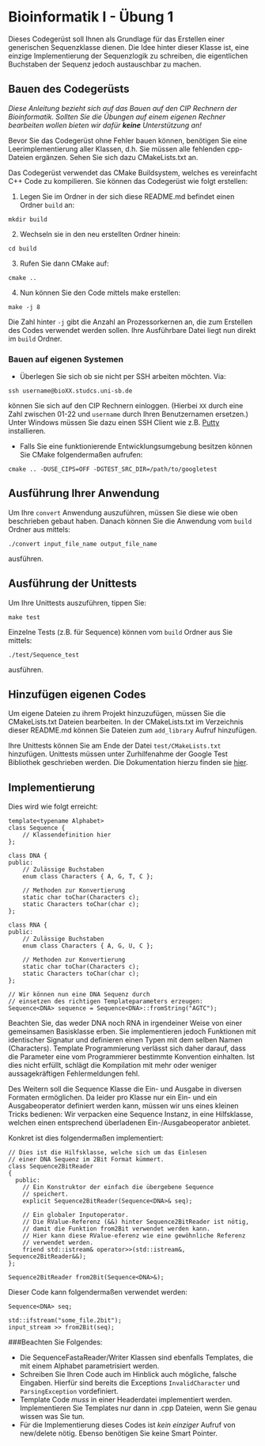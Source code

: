 Bioinformatik I - Übung 1
=========================

Dieses Codegerüst soll Ihnen als Grundlage für das Erstellen einer generischen Sequenzklasse
dienen. Die Idee hinter dieser Klasse ist, eine einzige Implementierung der Sequenzlogik
zu schreiben, die eigentlichen Buchstaben der Sequenz jedoch austauschbar zu machen.

Bauen des Codegerüsts
---------------------
*Diese Anleitung bezieht sich auf das Bauen auf den CIP Rechnern der Bioinformatik. Sollten
Sie die Übungen auf einem eigenen Rechner bearbeiten wollen bieten wir dafür **keine** Unterstützung an!*

Bevor Sie das Codegerüst ohne Fehler bauen können, benötigen Sie eine Leerimplementierung aller Klassen,
d.h. Sie müssen alle fehlenden cpp-Dateien ergänzen. Sehen Sie sich dazu CMakeLists.txt an.

Das Codegerüst verwendet das CMake Buildsystem, welches es vereinfacht C++ Code
zu kompilieren. Sie können das Codegerüst wie folgt erstellen:

 1. Legen Sie im Ordner in der sich diese README.md befindet einen Ordner `build` an:
```
mkdir build
```

 2. Wechseln sie in den neu erstellten Ordner hinein:
```
cd build
```

 3. Rufen Sie dann CMake auf:
```
cmake ..
```

 4. Nun können Sie den Code mittels make erstellen:
```
make -j 8
```
 Die Zahl hinter `-j` gibt die Anzahl an Prozessorkernen an, die
 zum Erstellen des Codes verwendet werden sollen.
 Ihre Ausführbare Datei liegt nun direkt im `build` Ordner.

### Bauen auf eigenen Systemen
 * Überlegen Sie sich ob sie nicht per SSH arbeiten möchten.
   Via:
```
ssh username@bioXX.studcs.uni-sb.de
```
   können Sie sich auf den CIP Rechnern einloggen. (Hierbei `XX` durch eine
   Zahl zwischen 01-22 und `username` durch Ihren Benutzernamen ersetzen.)
   Unter Windows müssen Sie dazu einen SSH Client wie z.B.
   [Putty](http://www.chiark.greenend.org.uk/~sgtatham/putty/download.html) installieren.
 * Falls Sie eine funktionierende Entwicklungsumgebung besitzen können Sie
   CMake folgendermaßen aufrufen:
```
cmake .. -DUSE_CIPS=OFF -DGTEST_SRC_DIR=/path/to/googletest
```

Ausführung Ihrer Anwendung
--------------------------
Um Ihre `convert` Anwendung auszuführen, müssen Sie diese wie oben
beschrieben gebaut haben. Danach können Sie die Anwendung vom
`build` Ordner aus mittels:
```
./convert input_file_name output_file_name
```
ausführen.

Ausführung der Unittests
------------------------
Um Ihre Unittests auszuführen, tippen Sie:
```
make test
```
Einzelne Tests (z.B. für Sequence) können vom `build` Ordner aus Sie mittels:
```
./test/Sequence_test
```
ausführen.

Hinzufügen eigenen Codes
------------------------
Um eigene Dateien zu ihrem Projekt hinzuzufügen, müssen Sie die CMakeLists.txt Dateien
bearbeiten. In der CMakeLists.txt im Verzeichnis dieser README.md können Sie Dateien zum
`add_library` Aufruf hinzufügen.

Ihre Unittests können Sie am Ende der Datei `test/CMakeLists.txt` hinzufügen.
Unittests müssen unter Zurhilfenahme der Google Test Bibliothek geschrieben werden.
Die Dokumentation hierzu finden sie [hier](https://code.google.com/p/googletest/wiki/V1_7_Primer).

Implementierung
---------------
Dies wird wie folgt erreicht:

```
template<typename Alphabet>
class Sequence {
	// Klassendefinition hier
};

class DNA {
public:
	// Zulässige Buchstaben
	enum class Characters { A, G, T, C };

	// Methoden zur Konvertierung
	static char toChar(Characters c);
	static Characters toChar(char c);
};

class RNA {
public:
	// Zulässige Buchstaben
	enum class Characters { A, G, U, C };

	// Methoden zur Konvertierung
	static char toChar(Characters c);
	static Characters toChar(char c);
};

// Wir können nun eine DNA Sequenz durch
// einsetzen des richtigen Templateparameters erzeugen:
Sequence<DNA> sequence = Sequence<DNA>::fromString("AGTC");
```

Beachten Sie, das weder DNA noch RNA in irgendeiner Weise von
einer gemeinsamen Basisklasse erben. Sie implementieren jedoch
Funktionen mit identischer Signatur und definieren einen Typen
mit dem selben Namen (Characters). Template Programmierung verlässt
sich daher darauf, dass die Parameter eine vom Programmierer bestimmte
Konvention einhalten. Ist dies nicht erfüllt, schlägt die Kompilation
mit mehr oder weniger aussagekräftigen Fehlermeldungen fehl.

Des Weitern soll die Sequence Klasse die Ein- und Ausgabe in diversen
Formaten ermöglichen. Da leider pro Klasse nur ein Ein- und ein
Ausgabeoperator definiert werden kann, müssen wir uns eines kleinen
Tricks bedienen: Wir verpacken eine Sequence Instanz, in eine
Hilfsklasse, welchen einen entsprechend überladenen Ein-/Ausgabeoperator
anbietet.

Konkret ist dies folgendermaßen implementiert:

```
// Dies ist die Hilfsklasse, welche sich um das Einlesen
// einer DNA Sequenz im 2Bit Format kümmert.
class Sequence2BitReader
{
  public:
	// Ein Konstruktor der einfach die übergebene Sequence
	// speichert.
	explicit Sequence2BitReader(Sequence<DNA>& seq);

	// Ein globaler Inputoperator.
	// Die RValue-Referenz (&&) hinter Sequence2BitReader ist nötig,
	// damit die Funktion from2Bit verwendet werden kann.
	// Hier kann diese RValue-eferenz wie eine gewöhnliche Referenz
	// verwendet werden.
	friend std::istream& operator>>(std::istream&, Sequence2BitReader&&);
};

Sequence2BitReader from2Bit(Sequence<DNA>&);
```

Dieser Code kann folgendermaßen verwendet werden:
```
Sequence<DNA> seq;

std::ifstream("some_file.2bit");
input_stream >> from2Bit(seq);
```

###Beachten Sie Folgendes:

 * Die SequenceFastaReader/Writer Klassen sind ebenfalls Templates, die
   mit einem Alphabet parametrisiert werden.
 * Schreiben Sie Ihren Code auch im Hinblick auch mögliche, falsche Eingaben.
   Hierfür sind bereits die Exceptions `InvalidCharacter` und `ParsingException`
   vordefiniert.
 * Template Code *muss* in einer Headerdatei implementiert werden. Implementieren
   Sie Templates nur dann in .cpp Dateien, wenn Sie genau wissen was Sie tun.
 * Für die Implementierung dieses Codes ist *kein einziger* Aufruf von new/delete
   nötig. Ebenso benötigen Sie keine Smart Pointer.

